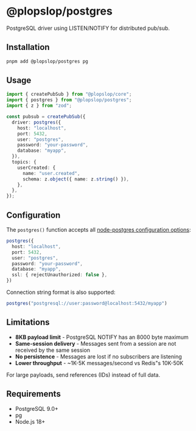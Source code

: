 # @plopslop/postgres

PostgreSQL driver using LISTEN/NOTIFY for distributed pub/sub.

## Installation

```bash
pnpm add @plopslop/postgres pg
```

## Usage

```typescript
import { createPubSub } from "@plopslop/core";
import { postgres } from "@plopslop/postgres";
import { z } from "zod";

const pubsub = createPubSub({
  driver: postgres({
    host: "localhost",
    port: 5432,
    user: "postgres",
    password: "your-password",
    database: "myapp",
  }),
  topics: {
    userCreated: {
      name: "user.created",
      schema: z.object({ name: z.string() }),
    },
  },
});
```

## Configuration

The `postgres()` function accepts all [node-postgres configuration options](https://node-postgres.com/apis/client):

```typescript
postgres({
  host: "localhost",
  port: 5432,
  user: "postgres",
  password: "your-password",
  database: "myapp",
  ssl: { rejectUnauthorized: false },
})
```

Connection string format is also supported:

```typescript
postgres("postgresql://user:password@localhost:5432/myapp")
```

## Limitations

- **8KB payload limit** - PostgreSQL NOTIFY has an 8000 byte maximum
- **Same-session delivery** - Messages sent from a session are not received by the same session
- **No persistence** - Messages are lost if no subscribers are listening
- **Lower throughput** - ~1K-5K messages/second vs Redis"s 10K-50K

For large payloads, send references (IDs) instead of full data.

## Requirements

- PostgreSQL 9.0+
- pg
- Node.js 18+
